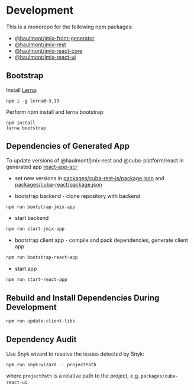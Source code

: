 # Development

This is a monorepo for the following npm packages:

* [@haulmont/jmix-front-generator](/packages/jmix-front-generator)
* [@haulmont/jmix-rest](/packages/jmix-rest)
* [@haulmont/jmix-react-core](/packages/jmix-react-core)
* [@haulmont/jmix-react-ui](/packages/jmix-react-ui)


## Bootstrap

Install [Lerna](https://lerna.js.org/):
```
npm i -g lerna@~3.19
```

Perform npm install and lerna bootstrap:

```
npm install
lerna bootstrap
```

## Dependencies of Generated App

To update versions of @haulmont/jmix-rest and @cuba-platform/react in generated app [react-app-scr](react-app-scr)

* set new versions in [packages/cuba-rest-js/package.json](packages/jmix-rest/package.json) 
and [packages/cuba-react/package.json](packages/cuba-react/package.json)

* bootstrap backend - clone repository with backend
```bash
npm run bootstrap-jmix-app
```

* start backend
```bash
npm run start-jmix-app
```

* bootstrap client app - compile and pack dependencies, generate client app 
```bash
npm run bootstrap-react-app
```

* start app
```bash
npm run start-react-app
```

## Rebuild and Install Dependencies During Development
```bash
npm run update-client-libs
```

## Dependency Audit

Use Snyk wizard to resolve the issues detected by Snyk:

```bash
npm run snyk:wizard -- projectPath
```

where `projectPath` is a relative path to the project, e.g. `packages/cuba-react-ui`.
